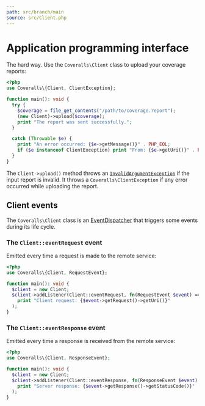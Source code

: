 ```yaml
---
path: src/branch/main
source: src/Client.php
---
```


# Application programming interface
The hard way. Use the `Coveralls\Client` class to upload your coverage reports:

``` php
<?php
use Coveralls\{Client, ClientException};

function main(): void {
  try {
    $coverage = file_get_contents("/path/to/coverage.report");
    (new Client)->upload($coverage);
    print "The report was sent successfully.";
  }

  catch (Throwable $e) {
    print "An error occurred: {$e->getMessage()}" . PHP_EOL;
    if ($e instanceof ClientException) print "From: {$e->getUri()}" . PHP_EOL;
  }
}
```

The `Client->upload()` method throws an [`InvalidArgumentException`](https://www.php.net/manual/en/class.invalidargumentexception.php)
if the input report is invalid. It throws a `Coveralls\ClientException` if any error occurred while uploading the report.

## Client events
The `Coveralls\Client` class is an [EventDispatcher](https://symfony.com/doc/current/components/event_dispatcher.html) that triggers some events during its life cycle.

### The `Client::eventRequest` event
Emitted every time a request is made to the remote service:

``` php
<?php
use Coveralls\{Client, RequestEvent};

function main(): void {
  $client = new Client;
  $client->addListener(Client::eventRequest, fn(RequestEvent $event) =>
    print "Client request: {$event->getRequest()->getUri()}"
  );
}
```

### The `Client::eventResponse` event
Emitted every time a response is received from the remote service:

``` php
<?php
use Coveralls\{Client, ResponseEvent};

function main(): void {
  $client = new Client;
  $client->addListener(Client::eventResponse, fn(ResponseEvent $event) =>
    print "Server response: {$event->getResponse()->getStatusCode()}"
  );
}
```
